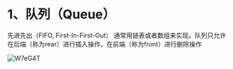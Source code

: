 # 1、队列（Queue）
先进先出（FIFO, First-In-First-Out）
通常用链表或者数组来实现。队列只允许在后端（称为rear）进行插入操作，在前端（称为front）进行删除操作

![W7eG4T](https://gitee.com/Liuccccc/oss/raw/master/2021/07/05/W7eG4T.png)